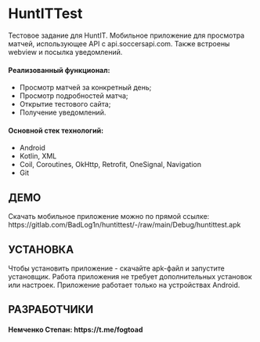 # HuntITTest

<p>Тестовое задание для HuntIT. Мобильное приложение для просмотра матчей, использующее API с api.soccersapi.com. Также встроены webview и посылка уведомлений.

<h4>Реализованный функционал:</h4>
<ul>
    <li>Просмотр матчей за конкретный день;</li>
    <li>Просмотр подробностей матча;</li>
    <li>Открытие тестового сайта;</li>
    <li>Получение уведомлений.</li>
</ul> 
<h4>Основной стек технологий:</h4>
<ul>
  <li>Android</li>
  <li>Kotlin, XML</li>
  <li>Coil, Coroutines, OkHttp, Retrofit, OneSignal, Navigation</li>
  <li>Git</li>
 </ul>
 
ДЕМО
------------
<p>Скачать мобильное приложение можно по прямой ссылке: https://gitlab.com/BadLog1n/huntittest/-/raw/main/Debug/huntittest.apk

УСТАНОВКА
------------
Чтобы установить приложение - скачайте apk-файл и запустите установщик. Работа приложения не требует дополнительных установок или настроек. Приложение работает только на устройствах Android.


РАЗРАБОТЧИКИ
------------
<h4>Немченко Степан: https://t.me/fogtoad </h4>
